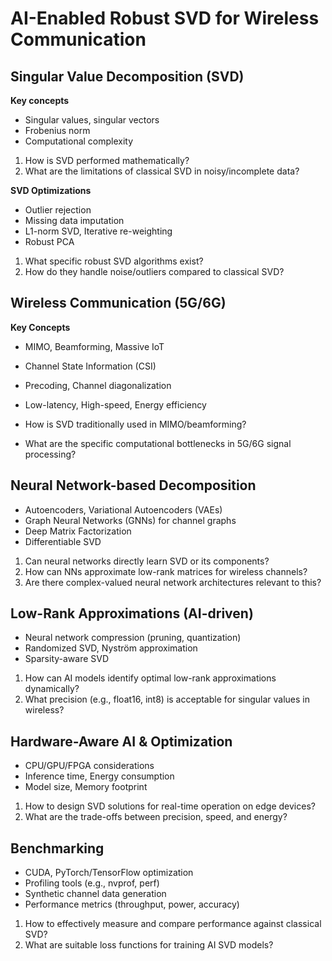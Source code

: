 # AI-Enabled Robust SVD for Wireless Communication

## Singular Value Decomposition (SVD)

**Key concepts**
* Singular values, singular vectors
* Frobenius norm
* Computational complexity

1) How is SVD performed mathematically?
2) What are the limitations of classical SVD in noisy/incomplete data?

**SVD Optimizations**
* Outlier rejection
* Missing data imputation
* L1-norm SVD, Iterative re-weighting
* Robust PCA

1) What specific robust SVD algorithms exist?
2) How do they handle noise/outliers compared to classical SVD?

## Wireless Communication (5G/6G)

**Key Concepts**
* MIMO, Beamforming, Massive IoT
* Channel State Information (CSI)
* Precoding, Channel diagonalization
* Low-latency, High-speed, Energy efficiency

* How is SVD traditionally used in MIMO/beamforming?
* What are the specific computational bottlenecks in 5G/6G signal processing?

## Neural Network-based Decomposition

* Autoencoders, Variational Autoencoders (VAEs)
* Graph Neural Networks (GNNs) for channel graphs
* Deep Matrix Factorization
* Differentiable SVD

1) Can neural networks directly learn SVD or its components?
2) How can NNs approximate low-rank matrices for wireless channels?
3) Are there complex-valued neural network architectures relevant to this?

## Low-Rank Approximations (AI-driven)

* Neural network compression (pruning, quantization)
* Randomized SVD, Nyström approximation
* Sparsity-aware SVD

1) How can AI models identify optimal low-rank approximations dynamically?
2) What precision (e.g., float16, int8) is acceptable for singular values in wireless?

## Hardware-Aware AI & Optimization

* CPU/GPU/FPGA considerations
* Inference time, Energy consumption
* Model size, Memory footprint

1) How to design SVD solutions for real-time operation on edge devices?
2) What are the trade-offs between precision, speed, and energy?

## Benchmarking

* CUDA, PyTorch/TensorFlow optimization
* Profiling tools (e.g., nvprof, perf)
* Synthetic channel data generation
* Performance metrics (throughput, power, accuracy)

1) How to effectively measure and compare performance against classical SVD?
2) What are suitable loss functions for training AI SVD models?
